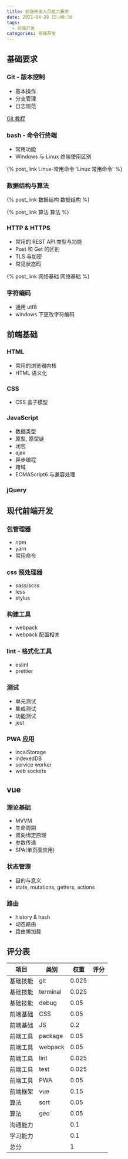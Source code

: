 ```yaml
---
title: 前端开发人员能力要求
date: 2021-04-29 15:40:38
tags:
  - 前端开发
categories: 前端开发
---
```


## 基础要求

### Git - 版本控制

- 基本操作
- 分支管理
- 日志规范

[Git 教程](https://backlog.com/git-tutorial/cn/)

### bash - 命令行终端

- 常用功能
- Windows 与 Linux 终端使用区别

{% post_link Linux-常用命令 'Linux 常用命令' %}

<!-- more -->

### 数据结构与算法

{% post_link 数据结构 数据结构 %}

{% post_link 算法 算法 %}

### HTTP & HTTPS

- 常用的 REST API 类型与功能
- Post 和 Get 的区别
- TLS 与加密
- 常见状态码

{% post_link 网络基础 网络基础 %}

### 字符编码

- 通用 utf8
- windows 下更改字符编码

## 前端基础

### HTML

- 常用的浏览器内核
- HTML 语义化

### CSS

- CSS 盒子模型

### JavaScript

- 数据类型
- 原型, 原型链
- 闭包
- ajax
- 异步编程
- 跨域
- ECMAScript6 与兼容处理

### jQuery

## 现代前端开发

### 包管理器

- npm
- yarn
- 常用命令

### css 预处理器

- sass/scss
- less
- stylus

### 构建工具

- webpack
- webpack 配置相关

### lint - 格式化工具

- eslint
- prettier

### 测试

- 单元测试
- 集成测试
- 功能测试
- jest

### PWA 应用

- localStorage
- indexedDB
- service worker
- web sockets

## vue

### 理论基础

- MVVM
- 生命周期
- 双向绑定原理
- 参数传递
- SPA(单页面应用)

### 状态管理

- 目的与意义
- state, mutations, getters, actions

### 路由

- history & hash
- 动态路由
- 路由懒加载

## 评分表

| 项目     | 类别     | 权重  | 评分 |
| -------- | -------- | ----- | ---- |
| 基础技能 | git      | 0.025 |      |
| 基础技能 | terminal | 0.025 |      |
| 基础技能 | debug    | 0.05  |      |
| 前端基础 | CSS      | 0.05  |      |
| 前端基础 | JS       | 0.2   |      |
| 前端工具 | package  | 0.05  |      |
| 前端工具 | webpack  | 0.05  |      |
| 前端工具 | lint     | 0.025 |      |
| 前端工具 | test     | 0.025 |      |
| 前端工具 | PWA      | 0.05  |      |
| 前端框架 | vue      | 0.15  |      |
| 算法     | sort     | 0.05  |      |
| 算法     | geo      | 0.05  |      |
| 沟通能力 |          | 0.1   |      |
| 学习能力 |          | 0.1   |      |
| 总分     |          | 1     |      |
